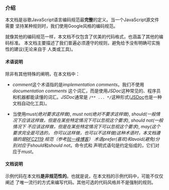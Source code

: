 ### 介绍
本文档是谷歌JavaScript语言编码规范最**完整**的定义。当一个JavaScript源文件需要
坚持某种规则时，我们使用Google风格的编码规范。

就像其他的编码规范一样，本文档不仅包含了优美的代码格式，也涵盖了其他的编码标准。
本文档主要描述了我们普遍必须遵守的规则，避免给予没有明确可实施性的建议(无论来自于
人类或工具)。

#### 术语说明
除非有其他特殊的阐明，在本文档中：
- *comment*这个术语指的是*implementation comments*。我们不使用*documentation comments*
这个词汇，而是使用*JSDoc*这种常见的、程序员和机器都能读懂的词汇。*JSDoc*通常是
`/** ... */`这种形式([JSDoc](https://github.com/jsdoc3/jsdoc)也是一种文档自动化工具)。

- 当使用*must(绝对要求这样做)*, *must not(绝对不要求这样做)*, *should(一般情
况下应该这样做，但是在某些特定情况下可以忽视这个要求)*, *should not(一般情况下
不应该这样做，但是在某些特定情况下可以忽视这个要求)*, *may(这个要求完全是可选的，
你可以这样做，也可以不这样做)*这种术语时，本文档遵循的是[RFC2119](https://tools.ietf.org/html/rfc2119)
规范（参考[阮一峰博客](http://www.ruanyifeng.com/blog/2007/03/rfc2119.html)）
术语*prefer(喜欢)*和*avoid(避免)*分别对应于*should*和*should not*。命令式和
声明式语句是约定俗成的，它们对应于*must*。

#### 文档说明
示例代码在本文档**是非规范性的**。也就是说，在本文档的示例代码中，可能不仅仅阐述
了唯一流行的方式来编写代码。其他可选的代码风格并不是强制的规则。


